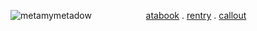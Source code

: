 ![metamymetadow](https://file.garden/Z5tF-e9b0gezaMn9/blur_edges%20(2).png)
‎‎ ‎ ‎‎ ‎ ‎  ‎‎‎‎‎ ‎ ‎‎‎‎ ‎‎ ‎‎‎ ‎ ‎‎ ‎ ‎ ‎ ‎ ‎ ‎‎‎‎ ‎ ‎ ‎‎‎  ‎‎‎[atabook](atabook.valuhntine.org) .  [rentry](https://rentry.co/xdxz)   .  [callout](https://rentry.co/runtcallout)     
